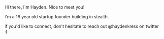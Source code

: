 Hi there, I'm Hayden. Nice to meet you!

I'm a 16 year old startup founder building in stealth.

If you'd like to connect, don't hesitate to reach out @haydenkress on twitter :)

<!---
haydenxyz/haydenxyz is a ✨ special ✨ repository because its `README.md` (this file) appears on your GitHub profile.
You can click the Preview link to take a look at your changes.
--->
